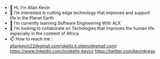 - 👋 Hi, I’m Allan Kevin
- 👀 I’m interested in cutting edge technology that improves and support life in the Planet Earth
- 🌱 I’m currently learning Software Engineering With ALX 
- 💞️ I’m looking to collaborate on Techologies that improves the human life  especially in the contient of Africa
- 📫 How to reach me : allankevin22@gmail.com/okello.k.otieno@gmail.com/ https://www.linkedin.com/in/okello-kevin/ https://twitter.com/kevinkregs

<!---
Aellun/Aellun is a ✨ special ✨ repository because its `README.md` (this file) appears on your GitHub profile.
You can click the Preview link to take a look at your changes.
--->
